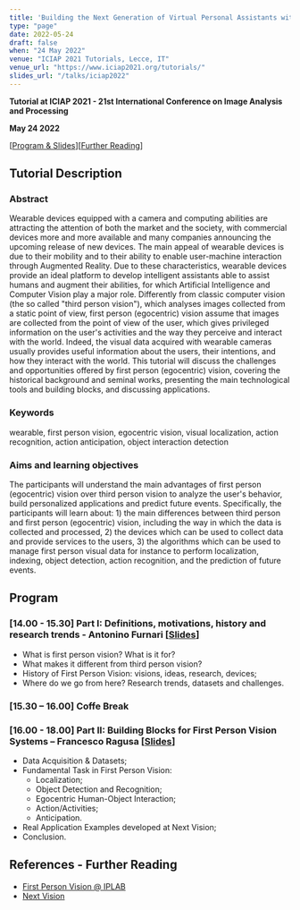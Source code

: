 ```yaml
---
title: 'Building the Next Generation of Virtual Personal Assistants with First Person (Egocentric) Vision: From Visual Intelligence to AI and Future Predictions'
type: "page"
date: 2022-05-24
draft: false
when: "24 May 2022"
venue: "ICIAP 2021 Tutorials, Lecce, IT"
venue_url: "https://www.iciap2021.org/tutorials/"
slides_url: "/talks/iciap2022"
---
```


<style>
    
    table {
        width: 100%;
    }
    td {
    	
        padding-right:5px;
        padding-left:5px;
    }
    tr:nth-child(even) {background: #EEE}
</style>

**Tutorial at ICIAP 2021 - 21st International Conference on Image Analysis and Processing**

**May 24 2022**

[[Program & Slides](#program)][[Further Reading](#reading)]

## Tutorial Description
### Abstract
Wearable devices equipped with a camera and computing abilities are attracting the attention of both the market and the society, with commercial devices more and more available and many companies announcing the upcoming release of new devices. The main appeal of wearable devices is due to their mobility and to their ability to enable user-machine interaction through Augmented Reality. Due to these characteristics, wearable devices provide an ideal platform to develop intelligent assistants able to assist humans and augment their abilities, for which Artificial Intelligence and Computer Vision play a major role. Differently from classic computer vision (the so called "third person vision"), which analyses images collected from a static point of view, first person (egocentric) vision assume that images are collected from the point of view of the user, which gives privileged information on the user's activities and the way they perceive and interact with the world. Indeed, the visual data acquired with wearable cameras usually provides useful information about the users, their intentions, and how they interact with the world. This tutorial will discuss the challenges and opportunities offered by first person (egocentric) vision, covering the historical background and seminal works, presenting the main technological tools and building blocks, and discussing applications.


### Keywords
wearable, first person vision, egocentric vision, visual localization, action recognition, action anticipation, object interaction detection

### Aims and learning objectives
The participants will understand the main advantages of first person (egocentric) vision over third person vision to analyze the user's behavior, build personalized applications and predict future events. Specifically, the participants will learn about: 1) the main differences between third person and first person (egocentric) vision, including the way in which the data is collected and processed, 2) the devices which can be used to collect data and provide services to the users, 3) the algorithms which can be used to manage first person visual data for instance to perform localization, indexing, object detection, action recognition, and the prediction of future events.

<div id="program"></div>

## Program

### [14.00 - 15.30] Part I: Definitions, motivations, history and research trends - Antonino Furnari [<a href="http://antoninofurnari.it/downloads/talks/fpv_tutorial_iciap_2021_part1.pdf">Slides</a>]
 * What is first person vision? What is it for?
 * What makes it different from third person vision?
 * History of First Person Vision: visions, ideas, research, devices;
 * Where do we go from here? Research trends, datasets and challenges.

### [15.30 – 16.00] Coffe Break 
### [16.00 - 18.00] Part II: Building Blocks for First Person Vision Systems – Francesco Ragusa [<a href="http://antoninofurnari.it/downloads/talks/fpv_tutorial_iciap_2021_part2.pdf">Slides</a>]
 * Data Acquisition & Datasets;
 * Fundamental Task in First Person Vision:
   * Localization;
   * Object Detection and Recognition;
   * Egocentric Human-Object Interaction;
   * Action/Activities;
   * Anticipation.
 * Real Application Examples developed at Next Vision;
 * Conclusion.

<div id="reading"></div>

## References - Further Reading
 * [First Person Vision @ IPLAB](https://iplab.dmi.unict.it/fpv/)
 * [Next Vision](https://www.nextvisionlab.it)